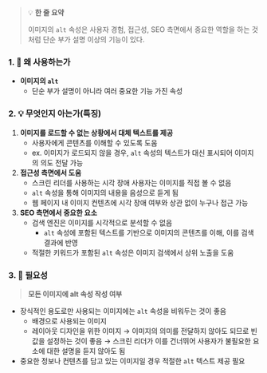 > 💡 **한 줄 요약**
>
> 이미지의 `alt` 속성은 사용자 경험, 접근성, SEO 측면에서 중요한 역할을 하는 것처럼 단순 부가 설명 이상의 기능이 있다.

### 1. 🤔 왜 사용하는가

- **이미지의 `alt`**
  - 단순 부가 설명이 아니라 여러 중요한 기능 가진 속성

### 2. 💡 무엇인지 아는가(특징)

1. **이미지를 로드할 수 없는 상황에서 대체 텍스트를 제공**
   - 사용자에게 콘텐츠를 이해할 수 있도록 도움
   - ex. 이미지가 로드되지 않을 경우, `alt` 속성의 텍스트가 대신 표시되어 이미지의 의도 전달 가능
2. **접근성 측면에서 도움**
   - 스크린 리더를 사용하는 시각 장애 사용자는 이미지를 직접 볼 수 없음
   - `alt` 속성을 통해 이미지의 내용을 음성으로 듣게 됨
   - 웹 페이지 내 이미지 컨텐츠에 시각 장애 여부와 상관 없이 누구나 접근 가능
3. **SEO 측면에서 중요한 요소**
   - 검색 엔진은 이미지를 시각적으로 분석할 수 없음
     - `alt` 속성에 포함된 텍스트를 기반으로 이미지의 콘텐츠를 이해, 이를 검색 결과에 반영
   - 적절한 키워드가 포함된 `alt` 속성은 이미지 검색에서 상위 노출을 도움

### 3. 🔄 필요성

> **모든 이미지에 alt 속성 작성 여부**

- 장식적인 용도로만 사용되는 이미지에는 `alt` 속성을 비워두는 것이 좋음
  - 배경으로 사용되는 이미지
  - 레이아웃 디자인을 위한 이미지
    → 이미지의 의미를 전달하지 않아도 되므로 빈 값을 설정하는 것이 좋음
    → 스크린 리더가 이를 건너뛰어 사용자가 불필요한 요소에 대한 설명을 듣지 않아도 됨
- 중요한 정보나 컨텐츠를 담고 있는 이미지일 경우 적절한 `alt` 텍스트 제공 필요
